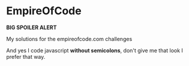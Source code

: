 # EmpireOfCode

**BIG SPOILER ALERT**

My solutions for the empireofcode.com challenges

And yes I code javascript **without semicolons**, don't give me that look I prefer that way.